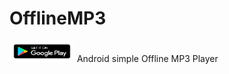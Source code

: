 # OfflineMP3
[<img src="https://raw.githubusercontent.com/Hendriyawan/OfflineMP3/master/googleplay.png" width="104" height="34">](https://play.google.com/store/apps/details?id=com.hdev.topkoplo)
Android simple Offline MP3 Player
